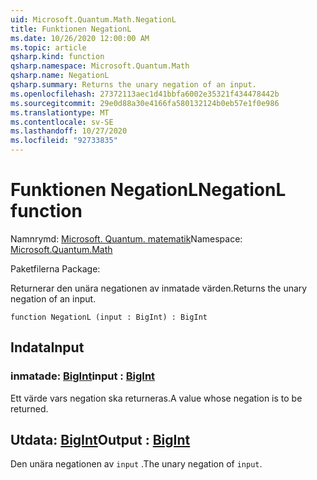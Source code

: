 ```yaml
---
uid: Microsoft.Quantum.Math.NegationL
title: Funktionen NegationL
ms.date: 10/26/2020 12:00:00 AM
ms.topic: article
qsharp.kind: function
qsharp.namespace: Microsoft.Quantum.Math
qsharp.name: NegationL
qsharp.summary: Returns the unary negation of an input.
ms.openlocfilehash: 27372113aec1d41bbfa6002e35321f434478442b
ms.sourcegitcommit: 29e0d88a30e4166fa580132124b0eb57e1f0e986
ms.translationtype: MT
ms.contentlocale: sv-SE
ms.lasthandoff: 10/27/2020
ms.locfileid: "92733835"
---
```

# <a name="negationl-function"></a><span data-ttu-id="0e886-102">Funktionen NegationL</span><span class="sxs-lookup"><span data-stu-id="0e886-102">NegationL function</span></span>

<span data-ttu-id="0e886-103">Namnrymd: [Microsoft. Quantum. matematik](xref:Microsoft.Quantum.Math)</span><span class="sxs-lookup"><span data-stu-id="0e886-103">Namespace: [Microsoft.Quantum.Math](xref:Microsoft.Quantum.Math)</span></span>

<span data-ttu-id="0e886-104">Paketfilerna [](https://nuget.org/packages/)</span><span class="sxs-lookup"><span data-stu-id="0e886-104">Package: [](https://nuget.org/packages/)</span></span>


<span data-ttu-id="0e886-105">Returnerar den unära negationen av inmatade värden.</span><span class="sxs-lookup"><span data-stu-id="0e886-105">Returns the unary negation of an input.</span></span>

```qsharp
function NegationL (input : BigInt) : BigInt
```


## <a name="input"></a><span data-ttu-id="0e886-106">Indata</span><span class="sxs-lookup"><span data-stu-id="0e886-106">Input</span></span>

### <a name="input--bigint"></a><span data-ttu-id="0e886-107">inmatade: [BigInt](xref:microsoft.quantum.lang-ref.bigint)</span><span class="sxs-lookup"><span data-stu-id="0e886-107">input : [BigInt](xref:microsoft.quantum.lang-ref.bigint)</span></span>

<span data-ttu-id="0e886-108">Ett värde vars negation ska returneras.</span><span class="sxs-lookup"><span data-stu-id="0e886-108">A value whose negation is to be returned.</span></span>



## <a name="output--bigint"></a><span data-ttu-id="0e886-109">Utdata: [BigInt](xref:microsoft.quantum.lang-ref.bigint)</span><span class="sxs-lookup"><span data-stu-id="0e886-109">Output : [BigInt](xref:microsoft.quantum.lang-ref.bigint)</span></span>

<span data-ttu-id="0e886-110">Den unära negationen av `input` .</span><span class="sxs-lookup"><span data-stu-id="0e886-110">The unary negation of `input`.</span></span>